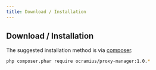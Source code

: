 ```yaml
---
title: Download / Installation
---
```


## Download / Installation

The suggested installation method is via [composer](https://getcomposer.org/).

```sh
php composer.phar require ocramius/proxy-manager:1.0.*
```
